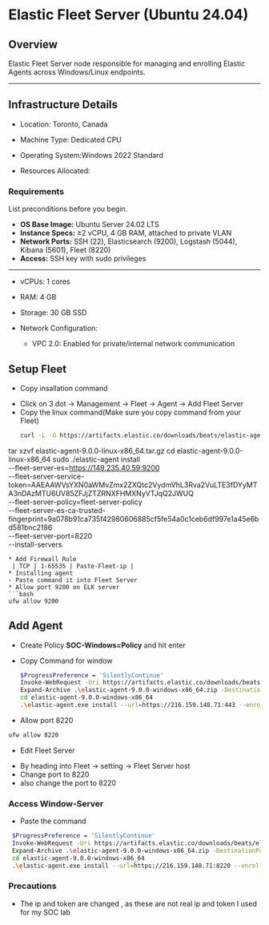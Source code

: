 # Elastic Fleet Server (Ubuntu 24.04)

##  Overview  
Elastic Fleet Server node responsible for managing and enrolling Elastic Agents across Windows/Linux endpoints.


---

## Infrastructure Details
* Location: Toronto, Canada
* Machine Type: Dedicated CPU

* Operating System:Windows 2022 Standard

* Resources Allocated:

### Requirements  
List preconditions before you begin.  
- **OS Base Image:** Ubuntu Server 24.02 LTS  
- **Instance Specs:** ≥2 vCPU, 4 GB RAM, attached to private VLAN  
- **Network Ports:** SSH (22), Elasticsearch (9200), Logstash (5044), Kibana (5601), Fleet (8220)  
- **Access:** SSH key with sudo privileges  

---
  * vCPUs: 1 cores

  * RAM: 4 GB

  * Storage: 30 GB SSD

* Network Configuration:

  * VPC 2.0: Enabled for private/internal network communication

## Setup Fleet
 * Copy insallation command
  - Click on 3 dot -> Management -> Fleet -> Agent -> Add Fleet Server
  - Copy the linux command(Make sure you copy command from your Fleet)
    ```bash
    curl -L -O https://artifacts.elastic.co/downloads/beats/elastic-agent/elastic-agent-9.0.0-linux-x86_64.tar.gz
tar xzvf elastic-agent-9.0.0-linux-x86_64.tar.gz
cd elastic-agent-9.0.0-linux-x86_64
sudo ./elastic-agent install \
  --fleet-server-es=https://149.235.40.59:9200 \
  --fleet-server-service-token=AAEAAWVsYXN0aWMvZmx2ZXQtc2VydmVhL3Rva2VuLTE3fDYyMTA3nDAzMTU6UV85ZFJjZTZRNXFHMXNyVTJqQ2JWUQ \
  --fleet-server-policy=fleet-server-policy \
  --fleet-server-es-ca-trusted-fingerprint=9a078b91ca735f42980606885cf5fe54a0c1ceb6df997e1a45e6bd581bnc2186 \
  --fleet-server-port=8220 \
  --install-servers
  ```
 * Add Firewall Rule
   | TCP | 1-65535 | Paste-Fleet-ip |
 * Installing agent
  - Paste command it into Fleet Server
 * Allow port 9200 on ELK server
 ```bash
 ufw allow 9200
 ```
## Add Agent
* Create Policy
  **SOC-Windows=Policy** and hit enter

* Copy Command for window
  ```bash
  $ProgressPreference = 'SilentlyContinue'
  Invoke-WebRequest -Uri https://artifacts.elastic.co/downloads/beats/elastic-agent/elastic-agent-9.0.0-windows-x86_64.zip -OutFile elastic-agent-9.0.0-windows-x86_64.zip 
  Expand-Archive .\elastic-agent-9.0.0-windows-x86_64.zip -DestinationPath .
  cd elastic-agent-9.0.0-windows-x86_64
  .\elastic-agent.exe install --url=https://216.159.148.71:443 --enrollment-token=cTNrTGJwWUJnfThRSEFRYTdW8mw6VWJyNjl6NDJnRmxmMUMwMng3RFplQQ==
  ```
* Allow port 8220
```bash
ufw allow 8220
```
* Edit Fleet Server
 - By heading into Fleet -> setting -> Fleet Server host
 - Change port to 8220
 - also change the port to 8220

 ### Access Window-Server
  - Paste the command 
 ```bash
  $ProgressPreference = 'SilentlyContinue'
  Invoke-WebRequest -Uri https://artifacts.elastic.co/downloads/beats/elastic-agent/elastic-agent-9.0.0-windows-x86_64.zip -OutFile elastic-agent-9.0.0-windows-x86_64.zip 
  Expand-Archive .\elastic-agent-9.0.0-windows-x86_64.zip -DestinationPath .
  cd elastic-agent-9.0.0-windows-x86_64
  .\elastic-agent.exe install --url=https://216.159.148.71:8220 --enrollment-token=cTNrTGJwWUJnfThRSEFRYTdW8mw6VWJyNjl6NDJnRmxmMUMwMng3RFplQQ==
  ```

### Precautions
 * The ip and token are changed , as these are not real ip and token I used for my SOC lab

    
  
  
